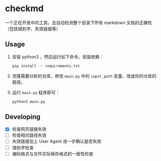 # checkmd
一个正在开发中的工具，去自动检测整个目录下所有 markdown 文档的正确性（包括错别字、失效链接等）

## Usage

1. 安装 python3 ，然后运行如下命令，安装依赖：
    ```bash
    pip install -r requirements.txt
    ```

2. 克隆需要分析的仓库，修改 `main.py` 中的 `input_path` 变量，改成你的仓库的路径。

3. 运行 `main.py` 程序即可：
    ```bash
    python3 main.py
    ```

## Developing
- [x] 检查网页链接失效
- [ ] 检查相对路径失效
- [ ] 失效链接加上 User Agent 进一步确认是否失效
- [ ] 错别字检查
- [ ] 编码格式与文件实际保存格式的一致性检查